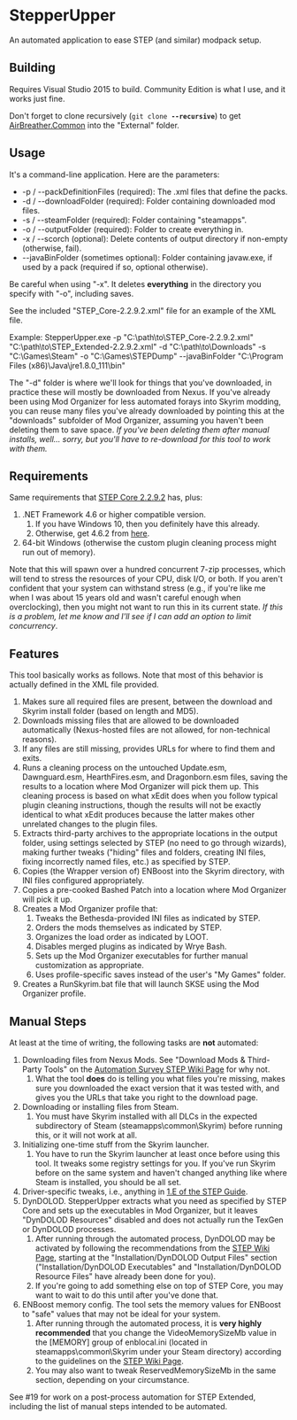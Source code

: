 # StepperUpper
An automated application to ease STEP (and similar) modpack setup.

Building
--

Requires Visual Studio 2015 to build.  Community Edition is what I use, and it works just fine.

Don't forget to clone recursively (`git clone `**`--recursive`**)  to get [AirBreather.Common](https://github.com/airbreather/AirBreather.Common) into the "External" folder.

Usage
--

It's a command-line application.  Here are the parameters:

- -p / --packDefinitionFiles (required): The .xml files that define the packs.
- -d / --downloadFolder (required): Folder containing downloaded mod files.
- -s / --steamFolder (required): Folder containing "steamapps".
- -o / --outputFolder (required): Folder to create everything in.
- -x / --scorch (optional): Delete contents of output directory if non-empty (otherwise, fail).
- --javaBinFolder (sometimes optional): Folder containing javaw.exe, if used by a pack (required if so, optional otherwise).

Be careful when using "-x".  It deletes **everything** in the directory you specify with "-o", including saves.

See the included "STEP_Core-2.2.9.2.xml" file for an example of the XML file.

Example:
StepperUpper.exe -p "C:\path\to\STEP_Core-2.2.9.2.xml" "C:\path\to\STEP_Extended-2.2.9.2.xml" -d "C:\path\to\Downloads" -s "C:\Games\Steam" -o "C:\Games\STEPDump" --javaBinFolder "C:\Program Files (x86)\Java\jre1.8.0_111\bin"

The "-d" folder is where we'll look for things that you've downloaded, in practice these will mostly be downloaded from Nexus.  If you've already been using Mod Organizer for less automated forays into Skyrim modding, you can reuse many files you've already downloaded by pointing this at the "downloads" subfolder of Mod Organizer, assuming you haven't been deleting them to save space.  *If you've been deleting them after manual installs, well... sorry, but you'll have to re-download for this tool to work with them.*

Requirements
--

Same requirements that [STEP Core 2.2.9.2](http://wiki.step-project.com/STEP:2.2.9.2) has, plus:

1. .NET Framework 4.6 or higher compatible version.
    1. If you have Windows 10, then you definitely have this already.
    2. Otherwise, get 4.6.2 from [here](https://www.microsoft.com/en-us/download/details.aspx?id=53345).
2. 64-bit Windows (otherwise the custom plugin cleaning process might run out of memory).

Note that this will spawn over a hundred concurrent 7-zip processes, which will tend to stress the resources of your CPU, disk I/O, or both.  If you aren't confident that your system can withstand stress (e.g., if you're like me when I was about 15 years old and wasn't careful enough when overclocking), then you might not want to run this in its current state.  *If this is a problem, let me know and I'll see if I can add an option to limit concurrency*.

Features
--

This tool basically works as follows.  Note that most of this behavior is actually defined in the XML file provided.

1. Makes sure all required files are present, between the download and Skyrim install folder (based on length and MD5).
2. Downloads missing files that are allowed to be downloaded automatically (Nexus-hosted files are not allowed, for non-technical reasons).
3. If any files are still missing, provides URLs for where to find them and exits.
4. Runs a cleaning process on the untouched Update.esm, Dawnguard.esm, HearthFires.esm, and Dragonborn.esm files, saving the results to a location where Mod Organizer will pick them up.  This cleaning process is based on what xEdit does when you follow typical plugin cleaning instructions, though the results will not be exactly identical to what xEdit produces because the latter makes other unrelated changes to the plugin files.
5. Extracts third-party archives to the appropriate locations in the output folder, using settings selected by STEP (no need to go through wizards), making further tweaks ("hiding" files and folders, creating INI files, fixing incorrectly named files, etc.) as specified by STEP.
6. Copies (the Wrapper version of) ENBoost into the Skyrim directory, with INI files configured appropriately.
7. Copies a pre-cooked Bashed Patch into a location where Mod Organizer will pick it up.
8. Creates a Mod Organizer profile that:
    1. Tweaks the Bethesda-provided INI files as indicated by STEP.
    2. Orders the mods themselves as indicated by STEP.
    3. Organizes the load order as indicated by LOOT.
    4. Disables merged plugins as indicated by Wrye Bash.
    5. Sets up the Mod Organizer executables for further manual customization as appropriate.
    6. Uses profile-specific saves instead of the user's "My Games" folder.
9. Creates a RunSkyrim.bat file that will launch SKSE using the Mod Organizer profile.

Manual Steps
--

At least at the time of writing, the following tasks are **not** automated:

1. Downloading files from Nexus Mods.  See "Download Mods & Third-Party Tools" on the [Automation Survey STEP Wiki Page](http://wiki.step-project.com/Automation_Survey#Download_Mods_.26_Third-Party_Tools) for why not.
    1. What the tool **does** do is telling you what files you're missing, makes sure you downloaded the exact version that it was tested with, and gives you the URLs that take you right to the download page.
2. Downloading or installing files from Steam.
    1. You must have Skyrim installed with all DLCs in the expected subdirectory of Steam (steamapps\common\Skyrim) before running this, or it will not work at all.
3. Initializing one-time stuff from the Skyrim launcher.
    1. You have to run the Skyrim launcher at least once before using this tool.  It tweaks some registry settings for you.  If you've run Skyrim before on the same system and haven't changed anything like where Steam is installed, you should be all set.
4. Driver-specific tweaks, i.e., anything in [1.E of the STEP Guide](http://wiki.step-project.com/STEP:2.2.9.2#1.E._Display_.26_Video_Card_Settings).
5. DynDOLOD.  StepperUpper extracts what you need as specified by STEP Core and sets up the executables in Mod Organizer, but it leaves "DynDOLOD Resources" disabled and does not actually run the TexGen or DynDOLOD processes.
    1. After running through the automated process, DynDOLOD may be activated by following the recommendations from the [STEP Wiki Page](http://wiki.step-project.com/Dynamic_Distant_Objects_LOD#DynDOLOD_Output_Files), starting at the "Installation/DynDOLOD Output Files" section ("Installation/DynDOLOD Executables" and "Installation/DynDOLOD Resource Files" have already been done for you).
    2. If you're going to add something else on top of STEP Core, you may want to wait to do this until after you've done that.
6. ENBoost memory config.  The tool sets the memory values for ENBoost to "safe" values that may not be ideal for your system.
    1. After running through the automated process, it is **very highly recommended** that you change the VideoMemorySizeMb value in the [MEMORY] group of enblocal.ini (located in steamapps\common\Skyrim under your Steam directory) according to the guidelines on the [STEP Wiki Page](http://wiki.step-project.com/ENBoost#Configure_enblocal.ini).
    2. You may also want to tweak ReservedMemorySizeMb in the same section, depending on your circumstance.

See #19 for work on a post-process automation for STEP Extended, including the list of manual steps intended to be automated.
